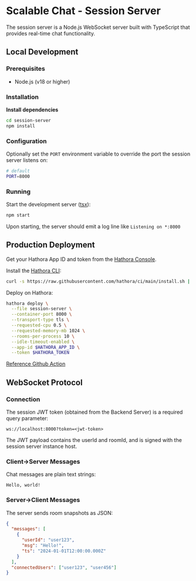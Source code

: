 # Scalable Chat - Session Server

The session server is a Node.js WebSocket server built with TypeScript that provides real-time chat functionality.

## Local Development

### Prerequisites

- Node.js (v18 or higher)

### Installation

**Install dependencies**

```bash
cd session-server
npm install
```

### Configuration

Optionally set the `PORT` environment variable to override the port the session server listens on:

```bash
# default
PORT=8000
```

### Running

Start the development server ([tsx](https://tsx.is/)):

```bash
npm start
```

Upon starting, the server should emit a log line like `Listening on *:8000`

## Production Deployment

Get your Hathora App ID and token from the [Hathora Console](https://console.hathora.dev/).

Install the [Hathora CLI](https://hathora.dev/docs/hathora-cli):

```bash
curl -s https://raw.githubusercontent.com/hathora/ci/main/install.sh | sh
```

Deploy on Hathora:

```bash
hathora deploy \
  --file session-server \
  --container-port 8000 \
  --transport-type tls \
  --requested-cpu 0.5 \
  --requested-memory-mb 1024 \
  --rooms-per-process 10 \
  --idle-timeout-enabled \
  --app-id $HATHORA_APP_ID \
  --token $HATHORA_TOKEN
```

[Reference Github Action](../.github/workflows/session-server-deploy.yml)

## WebSocket Protocol

### Connection

The session JWT token (obtained from the Backend Server) is a required query parameter:

```
ws://localhost:8000?token=<jwt-token>
```

The JWT payload contains the userId and roomId, and is signed with the session server instance host.

### Client->Server Messages

Chat messages are plain text strings:

```
Hello, world!
```

### Server->Client Messages

The server sends room snapshots as JSON:

```json
{
  "messages": [
    {
      "userId": "user123",
      "msg": "Hello!",
      "ts": "2024-01-01T12:00:00.000Z"
    }
  ],
  "connectedUsers": ["user123", "user456"]
}
```
